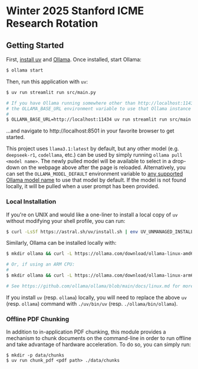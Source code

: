 # Winter 2025 Stanford ICME Research Rotation

## Getting Started

First, [install uv](https://docs.astral.sh/uv/getting-started/installation/) and 
[Ollama](https://ollama.com/). Once installed, start Ollama:

```sh
$ ollama start
```

Then, run this application with `uv`:

```sh
$ uv run streamlit run src/main.py

# If you have Ollama running somewhere other than http://localhost:11434, you can set
# the OLLAMA_BASE_URL environment variable to use that Ollama instance instead:
#
$ OLLAMA_BASE_URL=http://localhost:11434 uv run streamlit run src/main.py
```

...and navigate to http://localhost:8501 in your favorite browser to get started.

This project uses `llama3.1:latest` by default, but any other model (e.g. `deepseek-r1`, 
`codellama`, etc.) can be used by simply running `ollama pull <model name>`. The newly 
pulled model will be available to select in a drop-down on the webpage above after the
page is reloaded. Alternatively, you can set the `OLLAMA_MODEL_DEFAULT` environment 
variable to [any supported Ollama model name](https://ollama.com/search) to use that model 
by default. If the model is not found locally, it will be pulled when a user prompt has 
been provided.

### Local Installation
If you're on UNIX and would like a one-liner to install a local copy of `uv` without
modifying your shell profile, you can run:

```sh
$ curl -LsSf https://astral.sh/uv/install.sh | env UV_UNMANAGED_INSTALL="./uv/bin" sh
```

Similarly, Ollama can be installed locally with:

```sh
$ mkdir ollama && curl -L https://ollama.com/download/ollama-linux-amd64.tgz | tar -xz -C ollama

# Or, if using an ARM CPU:
#
$ mkdir ollama && curl -L https://ollama.com/download/ollama-linux-arm64.tgz | tar -xz -C ollama

# See https://github.com/ollama/ollama/blob/main/docs/linux.md for more information.
```

If you install `uv` (resp. `ollama`) locally, you will need to replace the above `uv`
(resp. `ollama`) command with `./uv/bin/uv` (resp. `./ollama/bin/ollama`).

### Offline PDF Chunking

In addition to in-application PDF chunking, this module provides a mechanism 
to chunk documents on the command-line in order to run offline and take advantage of 
hardware acceleration. To do so, you can simply run:

```
$ mkdir -p data/chunks
$ uv run chunk_pdf <pdf path> ./data/chunks
```
